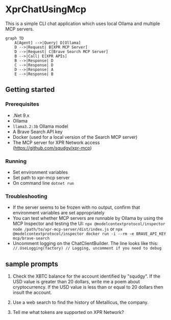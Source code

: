 
# XprChatUsingMcp
This is a simple CLI chat application which uses local Ollama and multiple MCP servers. 

```mermaid
graph TD
    A[Agent] -->|Query| D[Ollama]
    D -->|Request| B[XPR MCP Server]
    D -->|Request| C[Brave Search MCP Server]
    B -->|Call| E[XPR APIs]
    B -->|Response| D
    C -->|Response| D
    D -->|Response| A
    E -->|Response| B
```

## Getting started

### Prerequisites
- .Net 9.x
- Ollama
- `llama3.2:3b` Ollama model
- A Brave Search API key
- Docker (used for a local version of the Search MCP server)
- The MCP server for XPR Network access (https://github.com/squdgy/xpr-mcp)

### Running
- Set environment variables
- Set path to xpr-mcp server
- On command line `dotnet run`

### Troubleshooting
- If the server seems to be frozen with no output, confirm that environment variables are set appropriately
- You can test whether MCP servers are runnable by Ollama by using the MCP Inspector and testing the UI:
`npx @modelcontextprotocol/inspector node /path/to/xpr-mcp-server/dist/index.js`
or
`npx @modelcontextprotocol/inspector docker run -i --rm -e BRAVE_API_KEY mcp/brave-search`
- Uncomment logging on the ChatClientBuilder. The line looks like this:
`    //.UseLogging(factory) // Logging, uncomment if you need to debug`

## sample prompts

1. Check the XBTC balance for the account identified by "squdgy". If the USD value is greater than 20 dollars, write me a poem about cryptocurrency. If the USD value is less than or equal to 20 dollars then insult the account.

2. Use a web search to find the history of Metallicus, the company.

3. Tell me what tokens are supported on XPR Network?


